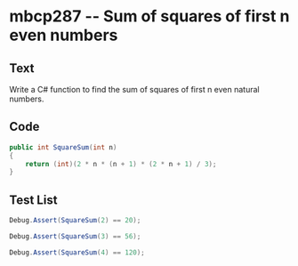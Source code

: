 # mbcp287 -- Sum of squares of first n even numbers

## Text

Write a C# function to find the sum of squares of first n even natural numbers.

## Code

```csharp
public int SquareSum(int n)  
{  
    return (int)(2 * n * (n + 1) * (2 * n + 1) / 3);  
}
```

## Test List

```csharp
Debug.Assert(SquareSum(2) == 20);
```

```csharp
Debug.Assert(SquareSum(3) == 56);
```

```csharp
Debug.Assert(SquareSum(4) == 120);
```

